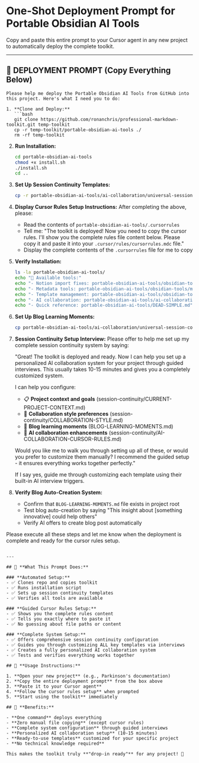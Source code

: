 # One-Shot Deployment Prompt for Portable Obsidian AI Tools

Copy and paste this entire prompt to your Cursor agent in any new project to automatically deploy the complete toolkit.

---

## 🚀 **DEPLOYMENT PROMPT** (Copy Everything Below)

```
Please help me deploy the Portable Obsidian AI Tools from GitHub into this project. Here's what I need you to do:

1. **Clone and Deploy:**
   ```bash
   git clone https://github.com/ronanchris/professional-markdown-toolkit.git temp-toolkit
   cp -r temp-toolkit/portable-obsidian-ai-tools ./
   rm -rf temp-toolkit
   ```

2. **Run Installation:**
   ```bash
   cd portable-obsidian-ai-tools
   chmod +x install.sh
   ./install.sh
   cd ..
   ```

3. **Set Up Session Continuity Templates:**
   ```bash
   cp -r portable-obsidian-ai-tools/ai-collaboration/universal-session-continuity ./session-continuity
   ```

4. **Display Cursor Rules Setup Instructions:**
   After completing the above, please:
   - Read the contents of `portable-obsidian-ai-tools/.cursorrules`
   - Tell me: "The toolkit is deployed! Now you need to copy the cursor rules. I'll show you the complete rules file content below. Please copy it and paste it into your `.cursor/rules/cursorrules.mdc` file."
   - Display the complete contents of the `.cursorrules` file for me to copy

5. **Verify Installation:**
   ```bash
   ls -la portable-obsidian-ai-tools/
   echo "🎯 Available tools:"
   echo "- Notion import fixes: portable-obsidian-ai-tools/obsidian-tools/markdown-processing/"
   echo "- Metadata tools: portable-obsidian-ai-tools/obsidian-tools/metadata-tools/"
   echo "- Template management: portable-obsidian-ai-tools/obsidian-tools/template-management/"
   echo "- AI collaboration: portable-obsidian-ai-tools/ai-collaboration/"
   echo "- Quick reference: portable-obsidian-ai-tools/DEAD-SIMPLE.md"
   ```

6. **Set Up Blog Learning Moments:**
   ```bash
   cp portable-obsidian-ai-tools/ai-collaboration/universal-session-continuity/BLOG-LEARNING-MOMENTS-TEMPLATE.md ./BLOG-LEARNING-MOMENTS.md
   ```

7. **Session Continuity Setup Interview:**
   Please offer to help me set up my complete session continuity system by saying:
   
   "Great! The toolkit is deployed and ready. Now I can help you set up a personalized AI collaboration system for your project through guided interviews. This usually takes 10-15 minutes and gives you a completely customized system.
   
   I can help you configure:
   - 📋 **Project context and goals** (session-continuity/CURRENT-PROJECT-CONTEXT.md)
   - 🤝 **Collaboration style preferences** (session-continuity/COLLABORATION-STYLE.md)  
   - 📝 **Blog learning moments** (BLOG-LEARNING-MOMENTS.md)
   - 🤖 **AI collaboration enhancements** (session-continuity/AI-COLLABORATION-CURSOR-RULES.md)
   
   Would you like me to walk you through setting up all of these, or would you prefer to customize them manually? I recommend the guided setup - it ensures everything works together perfectly."
   
   If I say yes, guide me through customizing each template using their built-in AI interview triggers.

8. **Verify Blog Auto-Creation System:**
   - Confirm that `BLOG-LEARNING-MOMENTS.md` file exists in project root
   - Test blog auto-creation by saying "This insight about [something innovative] could help others"
   - Verify AI offers to create blog post automatically

Please execute all these steps and let me know when the deployment is complete and ready for the cursor rules setup.
```

---

## 🎯 **What This Prompt Does:**

### **Automated Setup:**
- ✅ Clones repo and copies toolkit
- ✅ Runs installation script
- ✅ Sets up session continuity templates
- ✅ Verifies all tools are available

### **Guided Cursor Rules Setup:**
- ✅ Shows you the complete rules content
- ✅ Tells you exactly where to paste it
- ✅ No guessing about file paths or content

### **Complete System Setup:**
- ✅ Offers comprehensive session continuity configuration
- ✅ Guides you through customizing ALL key templates via interviews
- ✅ Creates a fully personalized AI collaboration system
- ✅ Tests and verifies everything works together

## 🚀 **Usage Instructions:**

1. **Open your new project** (e.g., Parkinson's documentation)
2. **Copy the entire deployment prompt** from the box above
3. **Paste it to your Cursor agent**
4. **Follow the cursor rules setup** when prompted
5. **Start using the toolkit** immediately

## 🎯 **Benefits:**

- **One command** deploys everything
- **Zero manual file copying** (except cursor rules)
- **Complete system configuration** through guided interviews
- **Personalized AI collaboration setup** (10-15 minutes)
- **Ready-to-use templates** customized for your specific project
- **No technical knowledge required**

This makes the toolkit truly **"drop-in ready"** for any project! 🚀 